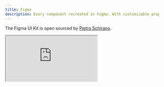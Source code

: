 ```yaml
---
title: Figma
description: Every component recreated in Figma. With customizable props, typography and icons.
---
```


<script setup>
import { AspectRatio } from '@/registry/default/ui/aspect-ratio';
</script>

The Figma UI Kit is open sourced by [Pietro Schirano](https://twitter.com/skirano).

<AspectRatio :ratio="16 / 9" class="w-full mt-4">
  <iframe
    src="https://embed.figma.com/file/1203061493325953101/hf_embed?community_viewer=true&embed_host=shadcn&hub_file_id=1203061493325953101&kind=&viewer=1"
    class="h-full w-full overflow-hidden rounded-lg border bg-muted"
  />
</AspectRatio>

## Grab a copy

<div class="break-words">

https://www.figma.com/community/file/1203061493325953101

</div>
